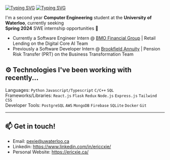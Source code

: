 [![Typing SVG](https://readme-typing-svg.demolab.com?font=Poppins&weight=600&size=25&pause=1000&color=F7F7F7&vCenter=true&width=430&height=30&lines=Hello!+I'm+Eric!+%F0%9F%91%8B)](https://git.io/typing-svg#gh-dark-mode-only)
[![Typing SVG](https://readme-typing-svg.demolab.com?font=Poppins&weight=600&size=25&pause=1000&color=000000&vCenter=true&width=430&height=30&lines=Hello!+I'm+Eric!+%F0%9F%91%8B)](https://git.io/typing-svg#gh-light-mode-only)

I'm a second year **Computer Engineering** student at the **University of Waterloo**, currently seeking \
**Spring 2024** SWE internship opportunities 🌱

- Currently a Software Engineer Intern @ [BMO Financial Group](https://www.bmo.com/) | Retail Lending on the Digital Core AI Team
- Previously a Software Developer Intern @ [Brookfield Annuity](https://www.brookfieldannuity.com/) | Pension Risk Transfer (PRT) on the Business Transformation Team

## ⚙️ Technologies I've been working with recently...

Languages: `Python` `Javascript/Typescript` `C/C++` `SQL` \
Frameworks/Libraries: `React.js` `Flask` `Redux` `Node.js` `Express.js` `Tailwind CSS` \
Developer Tools: `PostgreSQL` `AWS` `MongoDB` `Firebase` `SQLite` `Docker` `Git`

---

## 📫 Get in touch!

- Email: pexie@uwaterloo.ca 
- Linkedin: https://www.linkedin.com/in/ericcxie/ 
- Personal Website: https://ericxie.ca/
